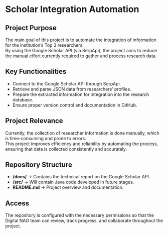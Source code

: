 # Scholar Integration Automation

## Project Purpose
The main goal of this project is to automate the integration of information for the institution’s Top 3 researchers.  
By using the Google Scholar API (via SerpApi), the project aims to reduce the manual effort currently required to gather and process research data.

## Key Functionalities
- Connect to the Google Scholar API through SerpApi.
- Retrieve and parse JSON data from researchers’ profiles.
- Prepare the extracted information for integration into the research database.
- Ensure proper version control and documentation in GitHub.

## Project Relevance
Currently, the collection of researcher information is done manually, which is time-consuming and prone to errors.  
This project improves efficiency and reliability by automating the process, ensuring that data is collected consistently and accurately.

## Repository Structure
- **/docs/** → Contains the technical report on the Google Scholar API.  
- **/src/** → Will contain Java code developed in future stages.  
- **README.md** → Project overview and documentation.  

## Access
The repository is configured with the necessary permissions so that the Digital NAO team can review, track progress, and collaborate throughout the project.
